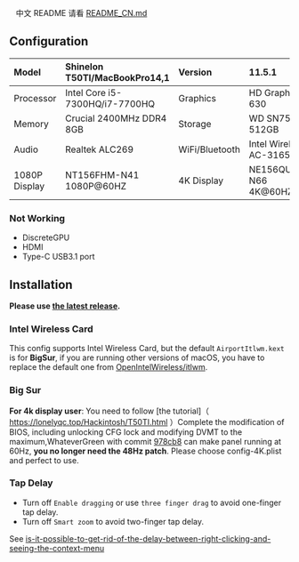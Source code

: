    中文 README 请看 [README_CN.md](README_CN.md)

## Configuration

| Model     | Shinelon T50TI/MacBookPro14,1    | Version        | 11.5.1                |
| :-------- | :--------------------------- | :------------- | :------------------ |
| Processor | Intel Core i5-7300HQ/i7-7700HQ | Graphics       | HD Graphics 630    |
| Memory    | Crucial 2400MHz DDR4 8GB  | Storage        | WD SN750 512GB |
| Audio     | Realtek ALC269               | WiFi/Bluetooth | Intel Wireless AC-3165   |
| 1080P Display   | NT156FHM-N41 1080P@60HZ            | 4K Display        | NE156QUM-N66 4K@60HZ  |

### Not Working

- DiscreteGPU
- HDMI
- Type-C USB3.1 port

## Installation

**Please use [the latest release](https://github.com/LINGJP/Hackintosh-Shinelon-T50TI-EFI/releases/latest).** 

### Intel Wireless Card

This config supports Intel Wireless Card, but the default `AirportItlwm.kext` is for **BigSur**, if you are running other versions of macOS, you have to replace the default one from [OpenIntelWireless/itlwm](https://github.com/OpenIntelWireless/itlwm/releases).

### Big Sur

**For 4k display user**: You need to follow [the tutorial]（ https://lonelyqc.top/Hackintosh/T50TI.html ）Complete the modification of BIOS, including unlocking CFG lock and modifying DVMT to the maximum,WhateverGreen with commit [978cb8](https://github.com/acidanthera/WhateverGreen/commit/978cb8c7a744ac189074225fd8eb2f16feb5a4c0) can make panel running at 60Hz, **you no longer need the 48Hz patch**. Please choose config-4K.plist and perfect to use.

### Tap Delay

- Turn off `Enable dragging` or use `three finger drag` to avoid one-finger tap delay.
- Turn off `Smart zoom` to avoid two-finger tap delay.

See [is-it-possible-to-get-rid-of-the-delay-between-right-clicking-and-seeing-the-context-menu](https://apple.stackexchange.com/a/218181)
